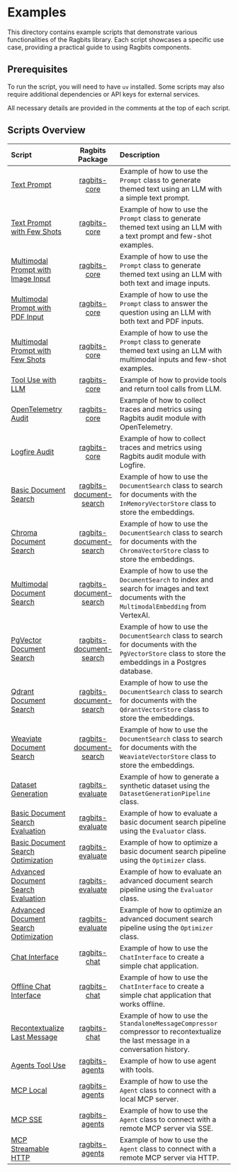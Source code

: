 # Examples

This directory contains example scripts that demonstrate various functionalities of the Ragbits library.
Each script showcases a specific use case, providing a practical guide to using Ragbits components.

## Prerequisites

To run the script, you will need to have `uv` installed.
Some scripts may also require additional dependencies or API keys for external services.

All necessary details are provided in the comments at the top of each script.

## Scripts Overview

| Script                                                                                           |                       Ragbits Package                        | Description                                                                                                                                             |
|:-------------------------------------------------------------------------------------------------|:------------------------------------------------------------:|:--------------------------------------------------------------------------------------------------------------------------------------------------------|
| [Text Prompt](/examples/core/prompt/text.py)                                                     |            [ragbits-core](/packages/ragbits-core)            | Example of how to use the `Prompt` class to generate themed text using an LLM with a simple text prompt.                                                |
| [Text Prompt with Few Shots](/examples/core/prompt/text_with_few_shots.py)                       |            [ragbits-core](/packages/ragbits-core)            | Example of how to use the `Prompt` class to generate themed text using an LLM with a text prompt and few-shot examples.                                 |
| [Multimodal Prompt with Image Input](/examples/core/prompt/multimodal_with_image.py)             |            [ragbits-core](/packages/ragbits-core)            | Example of how to use the `Prompt` class to generate themed text using an LLM with both text and image inputs.                                          |
| [Multimodal Prompt with PDF Input](/examples/core/prompt/multimodal_with_pdf.py)                 |            [ragbits-core](/packages/ragbits-core)            | Example of how to use the `Prompt` class to answer the question using an LLM with both text and PDF inputs.                                             |
| [Multimodal Prompt with Few Shots](/examples/core/prompt/multimodal_with_few_shots.py)           |            [ragbits-core](/packages/ragbits-core)            | Example of how to use the `Prompt` class to generate themed text using an LLM with multimodal inputs and few-shot examples.                             |
| [Tool Use with LLM](/examples/core/llms/tool_use.py)                                             |            [ragbits-core](/packages/ragbits-core)            | Example of how to provide tools and return tool calls from LLM.                                                                                         |
| [OpenTelemetry Audit](/examples/core/audit/otel.py)                                              |            [ragbits-core](/packages/ragbits-core)            | Example of how to collect traces and metrics using Ragbits audit module with OpenTelemetry.                                                             |
| [Logfire Audit](/examples/core/audit/logfire_.py)                                                |            [ragbits-core](/packages/ragbits-core)            | Example of how to collect traces and metrics using Ragbits audit module with Logfire.                                                                   |
| [Basic Document Search](/examples/document-search/basic.py)                                      | [ragbits-document-search](/packages/ragbits-document-search) | Example of how to use the `DocumentSearch` class to search for documents with the `InMemoryVectorStore` class to store the embeddings.                  |
| [Chroma Document Search](/examples/document-search/chroma.py)                                    | [ragbits-document-search](/packages/ragbits-document-search) | Example of how to use the `DocumentSearch` class to search for documents with the `ChromaVectorStore` class to store the embeddings.                    |
| [Multimodal Document Search](/examples/document-search/multimodal.py)                            | [ragbits-document-search](/packages/ragbits-document-search) | Example of how to use the `DocumentSearch` to index and search for images and text documents with the `MultimodalEmbedding` from VertexAI.              |
| [PgVector Document Search](/examples/document-search/pgvector.py)                                | [ragbits-document-search](/packages/ragbits-document-search) | Example of how to use the `DocumentSearch` class to search for documents with the `PgVectorStore` class to store the embeddings in a Postgres database. |
| [Qdrant Document Search](/examples/document-search/qdrant.py)                                    | [ragbits-document-search](/packages/ragbits-document-search) | Example of how to use the `DocumentSearch` class to search for documents with the `QdrantVectorStore` class to store the embeddings.                    |
| [Weaviate Document Search](/examples/document-search/weaviate_.py)                               | [ragbits-document-search](/packages/ragbits-document-search) | Example of how to use the `DocumentSearch` class to search for documents with the `WeaviateVectorStore` class to store the embeddings.                  |
| [Dataset Generation](/examples/evaluate/dataset-generator/generate.py)                           |        [ragbits-evaluate](/packages/ragbits-evaluate)        | Example of how to generate a synthetic dataset using the `DatasetGenerationPipeline` class.                                                             |
| [Basic Document Search Evaluation](/examples/evaluate/document-search/basic/evaluate.py)         |        [ragbits-evaluate](/packages/ragbits-evaluate)        | Example of how to evaluate a basic document search pipeline using the `Evaluator` class.                                                                |
| [Basic Document Search Optimization](/examples/evaluate/document-search/basic/optimize.py)       |        [ragbits-evaluate](/packages/ragbits-evaluate)        | Example of how to optimize a basic document search pipeline using the `Optimizer` class.                                                                |
| [Advanced Document Search Evaluation](/examples/evaluate/document-search/advanced/evaluate.py)   |        [ragbits-evaluate](/packages/ragbits-evaluate)        | Example of how to evaluate an advanced document search pipeline using the `Evaluator` class.                                                            |
| [Advanced Document Search Optimization](/examples/evaluate/document-search/advanced/optimize.py) |        [ragbits-evaluate](/packages/ragbits-evaluate)        | Example of how to optimize an advanced document search pipeline using the `Optimizer` class.                                                            |
| [Chat Interface](/examples/chat/chat.py)                                                         |            [ragbits-chat](/packages/ragbits-chat)            | Example of how to use the `ChatInterface` to create a simple chat application.                                                                          |
| [Offline Chat Interface](/examples/chat/offline_chat.py)                                         |            [ragbits-chat](/packages/ragbits-chat)            | Example of how to use the `ChatInterface` to create a simple chat application that works offline.                                                       |
| [Recontextualize Last Message](/examples/chat/recontextualize_message.py)                        |            [ragbits-chat](/packages/ragbits-chat)            | Example of how to use the `StandaloneMessageCompressor` compressor to recontextualize the last message in a conversation history.                       |
| [Agents Tool Use](/examples/agents/tool_use.py)                                                  |          [ragbits-agents](/packages/ragbits-agents)          | Example of how to use agent with tools.                                                                                                                 |
| [MCP Local](/examples/agents/mcp/local.py)                                                       |          [ragbits-agents](/packages/ragbits-agents)          | Example of how to use the `Agent` class to connect with a local MCP server.                                                                             |
| [MCP SSE](/examples/agents/mcp/sse.py)                                                           |          [ragbits-agents](/packages/ragbits-agents)          | Example of how to use the `Agent` class to connect with a remote MCP server via SSE.                                                                    |
| [MCP Streamable HTTP](/examples/agents/mcp/streamable_http.py)                                   |          [ragbits-agents](/packages/ragbits-agents)          | Example of how to use the `Agent` class to connect with a remote MCP server via HTTP.                                                                   |
